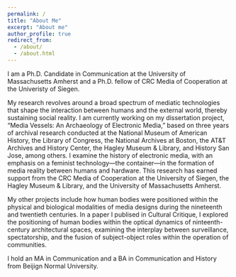 ```yaml
---
permalink: /
title: "About Me"
excerpt: "About me"
author_profile: true
redirect_from: 
  - /about/
  - /about.html
---
```


I am a Ph.D. Candidate in Communication at the University of Massachusetts Amherst and a Ph.D. fellow of CRC Media of Cooperation at the Univeristy of Siegen. 

My research revolves around a broad spectrum of mediatic technologies that shape the interaction between humans and the external world, thereby sustaining social reality. I am currently working on my dissertation project, “Media Vessels: An Archaeology of Electronic Media,” based on three years of archival research conducted at the National Museum of American History, the Library of Congress, the National Archives at Boston, the AT&T Archives and History Center, the Hagley Museum & Library, and History San Jose, among others. I examine the history of electronic media, with an emphasis on a feminist technology—the container—in the formation of media reality between humans and hardware. This research has earned support from the CRC Media of Cooperation at the University of Siegen, the Hagley Museum & Library, and the University of Massachusetts Amherst. 

My other projects include how human bodies were positioned within the physical and biological modalities of media designs during the nineteenth and twentieth centuries. In a paper I publised in Cultural Critique, I explored the positioning of human bodies within the optical dynamics of ninteenth-century architectural spaces, examining the interplay between surveillance, spectatorship, and the fusion of subject-object roles within the operation of communities.

I hold an MA in Communication and a BA in Communication and History from Beijign Normal University.


